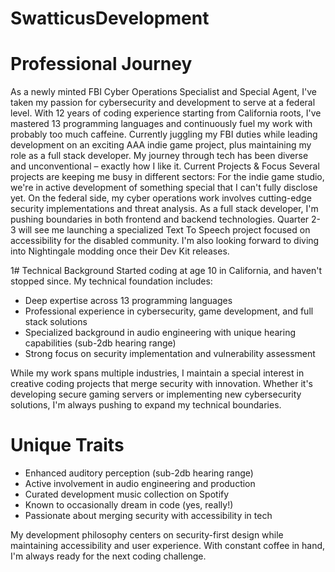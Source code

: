 # SwatticusDevelopment

# Professional Journey
As a newly minted FBI Cyber Operations Specialist and Special Agent, I've taken my passion for cybersecurity and development to serve at a federal level. With 12 years of coding experience starting from California roots, I've mastered 13 programming languages and continuously fuel my work with probably too much caffeine.
Currently juggling my FBI duties while leading development on an exciting AAA indie game project, plus maintaining my role as a full stack developer. My journey through tech has been diverse and unconventional – exactly how I like it.
Current Projects & Focus
Several projects are keeping me busy in different sectors:
For the indie game studio, we're in active development of something special that I can't fully disclose yet. On the federal side, my cyber operations work involves cutting-edge security implementations and threat analysis. As a full stack developer, I'm pushing boundaries in both frontend and backend technologies.
Quarter 2-3 will see me launching a specialized Text To Speech project focused on accessibility for the disabled community. I'm also looking forward to diving into Nightingale modding once their Dev Kit releases.

1# Technical Background
Started coding at age 10 in California, and haven't stopped since. My technical foundation includes:

- Deep expertise across 13 programming languages
- Professional experience in cybersecurity, game development, and full stack solutions
- Specialized background in audio engineering with unique hearing capabilities (sub-2db hearing range)
- Strong focus on security implementation and vulnerability assessment

While my work spans multiple industries, I maintain a special interest in creative coding projects that merge security with innovation. Whether it's developing secure gaming servers or implementing new cybersecurity solutions, I'm always pushing to expand my technical boundaries.
# Unique Traits

- Enhanced auditory perception (sub-2db hearing range)
- Active involvement in audio engineering and production
- Curated development music collection on Spotify
- Known to occasionally dream in code (yes, really!)
- Passionate about merging security with accessibility in tech

My development philosophy centers on security-first design while maintaining accessibility and user experience. With constant coffee in hand, I'm always ready for the next coding challenge.
